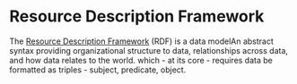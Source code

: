 <!DOCTYPE html>
<html lang="en">
<head>
    <meta charset="UTF-8">
    <title>Your Page Title</title>
    <link rel="stylesheet" href="https://raw.githubusercontent.com/johnbeve/NCOR-Test/main/docs/stylesheet.css">
</head>
<body>

<h1>Resource Description Framework</h1>

<p>The <a href="https://www.w3.org/TR/rdf11-concepts/">Resource Description Framework</a> (RDF) is a 
<span class="tooltip">data model<span class="tooltiptext">An abstract syntax providing organizational structure to data, relationships across data, and how data relates to the world.</span></span> 
which - at its core - requires data be formatted as triples - subject, predicate, object.</p>

</body>
</html>

